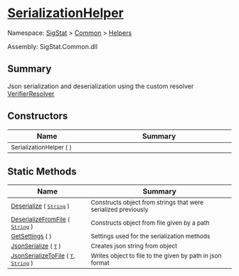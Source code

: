 # [SerializationHelper](./SerializationHelper.md)

Namespace: [SigStat]() > [Common](./../README.md) > [Helpers](./README.md)

Assembly: SigStat.Common.dll

## Summary
Json serialization and deserialization using the custom resolver  [VerifierResolver](https://github.com/hargitomi97/sigstat/blob/master/docs/md/SigStat/Common/Helpers/Serialization/VerifierResolver.md)

## Constructors

| Name<a href="#"><img width=160></a> | Summary<a href="#"><img width=475></a> | 
| --- | --- | 
| <sub>SerializationHelper (  )</sub>| <sub></sub>| <br>


## Static Methods

| Name<a href="#"><img width=160></a> | Summary<a href="#"><img width=475></a> | 
| --- | --- | 
| <sub>[Deserialize](./Methods/SerializationHelper-100664139.md) ( [`String`](https://docs.microsoft.com/en-us/dotnet/api/System.String) )</sub>| <sub>Constructs object from strings that were serialized previously</sub>| <br>
| <sub>[DeserializeFromFile](./Methods/SerializationHelper-100664140.md) ( [`String`](https://docs.microsoft.com/en-us/dotnet/api/System.String) )</sub>| <sub>Constructs object from file given by a path</sub>| <br>
| <sub>[GetSettings](./Methods/SerializationHelper-100664138.md) (  )</sub>| <sub>Settings used for the serialization methods</sub>| <br>
| <sub>[JsonSerialize](./Methods/SerializationHelper-100664142.md) ( [`T`](./SerializationHelper.md) )</sub>| <sub>Creates json string from object</sub>| <br>
| <sub>[JsonSerializeToFile](./Methods/SerializationHelper-100664141.md) ( [`T`](./SerializationHelper.md), [`String`](https://docs.microsoft.com/en-us/dotnet/api/System.String) )</sub>| <sub>Writes object to file to the given by path in json format</sub>| <br>


